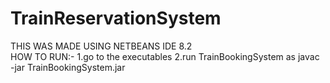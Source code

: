 # TrainReservationSystem
THIS WAS MADE USING NETBEANS IDE 8.2  
HOW TO RUN:-
1.go to the executables
2.run TrainBookingSystem as javac -jar TrainBookingSystem.jar


